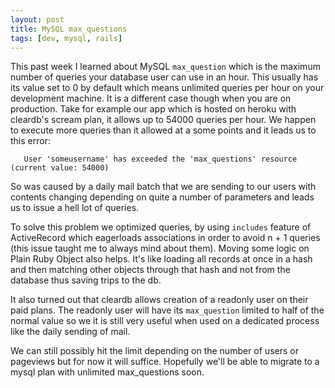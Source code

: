 ```yaml
---
layout: post
title: MySQL max_questions
tags: [dev, mysql, rails]
---
```


This past week I learned about MySQL `max_question` which is the maximum number of
queries your database user can use in an hour. This usually has its value set to 0 by
default which means unlimited queries per hour on your development machine. It
is a different case though when you are on production. Take for example our app
which is hosted on heroku with cleardb's scream plan, it allows up to 54000
queries per hour. We happen to execute more queries than it allowed at a
some points and it leads us to this error:


  ```
     User 'someusername' has exceeded the 'max_questions' resource (current value: 54000)
  ```

So was caused by a daily mail batch that we are sending to our users with
contents changing depending on quite a number of parameters and leads us to
issue a hell lot of queries.

To solve this problem we optimized queries, by using `includes` feature of
ActiveRecord which eagerloads associations in order to avoid n + 1 queries
(this issue taught me to always mind about them).
Moving some logic on Plain Ruby Object also helps. It's like loading all
records at once in a hash and then matching other objects through that hash and
not from the database thus saving trips to the db.

It also turned out that cleardb allows creation of a readonly user on their paid
plans. The readonly user will have its `max_question` limited to half of the normal value
so we it is still very useful when used on a dedicated process like the daily
sending of mail.

We can still possibly hit the limit depending on the number of users or pageviews but for now it will suffice.
Hopefully we'll be able to migrate to a mysql plan with unlimited max_questions
soon.
